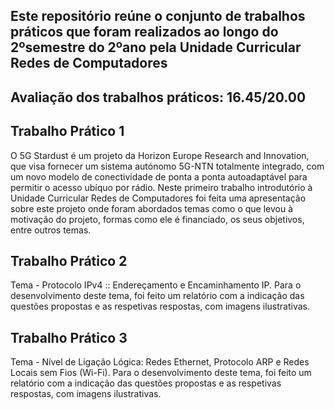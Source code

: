 ## Este repositório reúne o conjunto de trabalhos práticos que foram realizados ao longo do 2ºsemestre do 2ºano pela Unidade Curricular Redes de Computadores
## Avaliação dos trabalhos práticos: 16.45/20.00

## Trabalho Prático 1

O 5G Stardust é um projeto da Horizon Europe Research and Innovation, que visa fornecer um sistema autónomo 5G-NTN totalmente integrado, com um novo modelo de conectividade de ponta a ponta autoadaptável para permitir o acesso ubíquo por rádio.
Neste primeiro trabalho introdutório à Unidade Curricular Redes de Computadores foi feita uma apresentação sobre este projeto onde foram abordados temas como o que levou à motivação do projeto, formas como ele é financiado, os seus objetivos, entre outros temas. 

## Trabalho Prático 2  

Tema - Protocolo IPv4 :: Endereçamento e Encaminhamento IP.
Para o desenvolvimento deste tema, foi feito um relatório com a indicação das questões propostas e as respetivas respostas, com imagens ilustrativas. 

## Trabalho Prático 3 

Tema - Nível de Ligação Lógica: Redes Ethernet, Protocolo ARP e Redes Locais sem Fios (Wi-Fi).
Para o desenvolvimento deste tema, foi feito um relatório com a indicação das questões propostas e as respetivas respostas, com imagens ilustrativas. 
